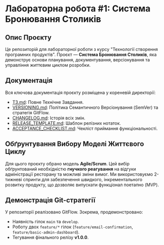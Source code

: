 # Лабораторна робота #1: Система Бронювання Столиків

## Опис Проєкту
Це репозиторій для лабораторної роботи з курсу "Технології створення програмних продуктів". Проєкт — **Система Бронювання Столиків**, яка демонструє основи планування, документування, версіонування та управління життєвим циклом розробки.

## Документація
Вся ключова документація проєкту розміщена у кореневій директорії:
- [ТЗ.md](ТЗ.md): Повне Технічне Завдання.
- [VERSIONING.md](VERSIONING.md): Політика Семантичного Версіонування (SemVer) та стратегія GitFlow.
- [CHANGELOG.md](CHANGELOG.md): Історія всіх змін.
- [RELEASE_TEMPLATE.md](RELEASE_TEMPLATE.md): Шаблон релізних нотаток.
- [ACCEPTANCE_CHECKLIST.md](ACCEPTANCE_CHECKLIST.md): Чекліст приймання функціональності.

## Обґрунтування Вибору Моделі Життєвого Циклу
Для цього проєкту обрано модель **Agile/Scrum**.
Цей вибір обґрунтований необхідністю **гнучкого реагування** на відгуки адміністрації ресторану та можливі зміни вимог. Ми використовуємо 2-тижневі спринти для забезпечення швидкого, інкрементального розвитку продукту, що дозволяє випускати функціонал поетапно (MVP).

## Демонстрація Git-стратегії
У репозиторії реалізовано GitFlow. Зокрема, продемонстровано:
- Наявність гілок `main` та `develop`.
- Роботу двох `feature/*` гілок (`feature/email-confirmation`, `feature/basic-admin-dashboard`).
- Тегування фінального релізу **v1.0.0**.